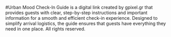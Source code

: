 #Urban Mood Check-In Guide is a digital link created by gpixel.gr that provides guests with clear, step-by-step instructions and important information for a smooth and efficient check-in experience. Designed to simplify arrival logistics, the guide ensures that guests have everything they need in one place. All rights reserved.
